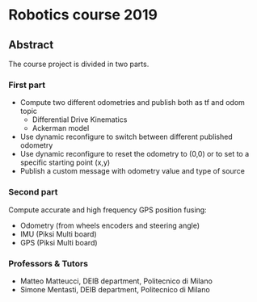 # Robotics course 2019
## Abstract
The course project is divided in two parts.

### First part
 * Compute two different odometries and publish both as tf and odom topic
   * Differential Drive Kinematics
   * Ackerman model
 * Use dynamic reconfigure to switch between different published odometry
 * Use dynamic reconfigure to reset the odometry to (0,0) or to set to a specific starting point (x,y)
 * Publish a custom message with odometry value and type of source

### Second part
Compute accurate and high frequency GPS position fusing:
 * Odometry (from wheels encoders and steering angle)
 * IMU (Piksi Multi board)
 * GPS (Piksi Multi board)

### Professors & Tutors
 * Matteo Matteucci, DEIB department, Politecnico di Milano
 * Simone Mentasti, DEIB department, Politecnico di Milano
